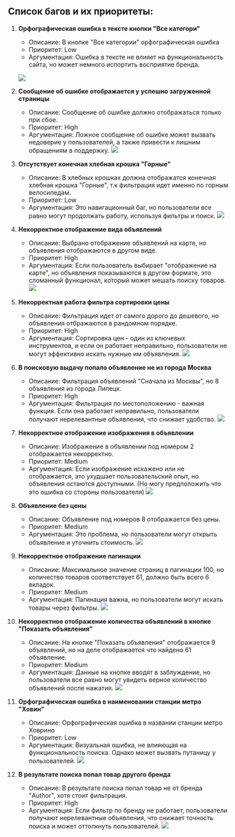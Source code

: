 ## Список багов и их приоритеты:

1. **Орфографическая ошибка в тексте кнопки "Все категори"**
    - Описание: В кнопке "Все категории" орфографическая ошибка
    - Приоритет: Low
    - Аргументация: Ошибка в тексте не влияет на функциональность сайта, но может немного испортить восприятие бренда.
    
    ![](./Screenshots/b1.png)

2. **Сообщение об ошибке отображается у успешно загруженной страницы**
    - Описание: Сообщение об ошибке должно отображаться только при сбое.
    - Приоритет: High
    - Аргументация: Ложное сообщение об ошибке может вызвать недоверие у пользователей, а также привести к лишним обращениям в поддержку.
    ![](Task_1/Screenshots/b2.png)

3. **Отсутствует конечная хлебная крошка "Горные"**
    - Описание: В хлебных крошках должна отображатся конечная хлебная крошка "Горные", т.к фильтрация идет именно по горным велосипедам.
    - Приоритет: Low
    - Аргументация: Это навигационный баг, но пользователи все равно могут продолжать работу, используя фильтры и поиск.
    ![](Task_1/Screenshots/b3.png)

4. **Некорректное отображение вида объявлений**
    - Описание: Выбрано отображение объявлений на карте, но объявления отображаются в другом виде.
    - Приоритет: High
    - Аргументация: Если пользователь выбирает "отображение на карте", но объявления показываются в другом формате, это сломанный функционал, который может мешать поиску товаров.
    ![](Task_1/Screenshots/b4.png)

5. **Некорректная работа фильтра сортировки цены**
    - Описание: Фильтрация идет от самого дорого до дешевого, но объявления отбражаются в рандомном порядке.
    - Приоритет: High
    - Аргументация: Сортировка цен - один из ключевых инструментов, и если он работает неправильно, пользователи не могут эффективно искать нужные им объявления.
    ![](Task_1/Screenshots/b5.png)

6. **В поисковую выдачу попало объявление не из города Москва**
    - Описание: Фильтрация объявлений "Cначала из Москвы", но 8 объявления из города Липецк.
    - Приоритет: High
    - Аргументация: Фильтрация по местоположению - важная функция. Если она работает неправильно, пользователи получают нерелевантные объявления, что снижает удобство.
    ![](Task_1/Screenshots/b6.png)

7. **Некорректное отображение изображения в объявлении**
    - Описание: Изображение в объявлении под номером 2 отображается некорректно.
    - Приоритет: Medium
    - Аргументация: Если изображение искажено или не отображается, это ухудшает пользовательский опыт, но объявления остаются доступными. (Но могу предположить что это ошибка со стороны пользователя)
    ![](Task_1/Screenshots/b7.png)

8. **Объявление без цены**
    - Описание: Объявление под номеров 8 отображается без цены.
    - Приоритет: Medium
    - Аргументация: Это проблема, но пользователи могут открыть объявление и уточнить стоимость.
    ![](Task_1/Screenshots/b8.png)

9. **Некорректное отображение пагинации**
    - Описание: Максимальное значение страниц в пагинации 100, но количество товаров соответствует 61, должно быть всего 6 вкладок.
    - Приоритет: Medium
    - Аргументация: Пагинация важна, но пользователи могут искать товары через фильтры.
    ![](Task_1/Screenshots/b9.png)

10. **Некорректное отображение количества объявлений в кнопке "Показать объявления"**
    - Описание: На кнопке "Показать объявления" отображается 9 объявлений, но на деле отображается что найдено 61 объявление.
    - Приоритет: Medium
    - Аргументация: Данные на кнопке вводят в заблуждение, но пользователи все равно могут увидеть верное количество объявлений после нажатия.
    ![](Task_1/Screenshots/b10.png)

11. **Орфографическая ошибка в наименовании станции метро "Ховин"**
    - Описание: Орфографическая ошибка в названии станции метро Ховрино
    - Приоритет: Low
    - Аргументация: Визуальная ошибка, не влияющая на функциональность поиска. Однако может вызвать путаницу у пользователей.
    ![](Task_1/Screenshots/b11.png)

12. **В результате поиска попал товар другого бренда**
    - Описание: В результате поиска попал товар не от бренда "Author", хотя стоит фильтрация.
    - Приоритет: High
    - Аргументация: Если фильтр по бренду не работает, пользователи получают нерелевантные объявления, что снижает точность поиска и может оттолкнуть пользователей.
    ![](Task_1/Screenshots/b12.png)